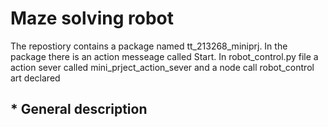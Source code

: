 # Maze solving robot

The repostiory contains a package named tt_213268_miniprj. In the package there is an action messeage called Start. In robot_control.py file a action sever called mini_prject_action_sever and a node call robot_control art declared

## * General description
 


